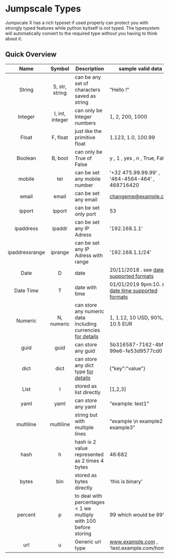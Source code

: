 # Jumpscale Types

Jumpscale X has a rich typeset if used properly can protect you with strongly typed features while python byitself is not typed.
The typesystem will automatically convert to the required type without you having to think about it.

## Quick Overview

| Name | Symbol | Description | sample valid data |
| :----: | :------: | ----------- | --------- |
| String | S, str, string | can be any set of characters saved as string | "Hello !" |
| Integer| I, int, integer | can only be Integer numbers| 1, 2, 200, 1000 |
| Float  | F, float | just like the primitive float | 1.123, 1.0, 100.99 |
| Boolean| B, bool | can only be True of False |  y , 1 , yes , n , True, False |
| mobile |tel| can be set any mobile number| '+32 475.99.99.99' , '464-4564-464' , 468716420  |
| email |email| can be set any email | changeme@example.com |
| ipport |ipport| can be set only port  | 53  |
| ipaddress |ipaddr| can be set any IP Adress | '192.168.1.1' |
| ipaddressrange |iprange| can be set any IP Adress with range | '192.168.1.1/24' |
| Date   | D | date | 20/11/2018 . see [date supported formats](date_time.md)|
| Date Time   | T | date with time | 01/01/2019 9pm:10. see [date time supported formats](date_time.md)|
| Numeric| N, numeric | can store any numeric data including currencies [for details](numeric.md) | 1, 1.12, 10 USD, 90%, 10.5 EUR| 
| guid| guid | can store any guid   | 5b316587-7162-4bf1-99e6-fe53d9577cd0 | 
| dict| dict | can store any dict type [for details](dict.md)   | {"key":"value"} | 
| List  | l | stored as list directly   | [1,2,3] |
| yaml| yaml | can store any yaml    | "example:     test1" |
| multiline| multiline | string but with multiple lines   | "example \\n example2 \\n example3" |
| hash| h | hash is 2 value represented as 2 times 4 bytes   | 46:682 |
| bytes | bin | stored as bytes directly   | 'this is binary' |
| percent| p | to deal with percentages < 1 we multiply with 100 before storing   | 99 which would be 99% |
| url| u | Generic url type   | www.example.com  , 'test.example.com/home'|
